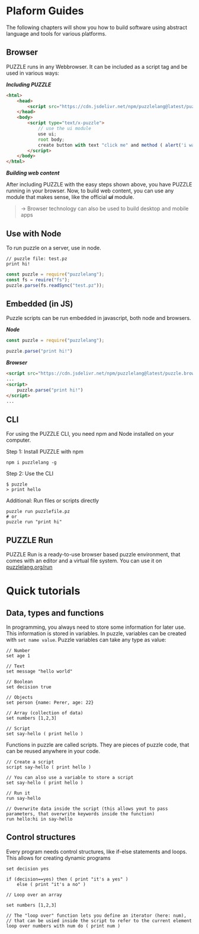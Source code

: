 # Plaform Guides

The following chapters will show you how to build software using abstract language and tools for various platforms.

## Browser

PUZZLE runs in any Webbrowser. It can be included as a script tag and be used in various ways:

***Including PUZZLE***

```html
<html>
	<head>
		<script src="https://cdn.jsdelivr.net/npm/puzzlelang@latest/puzzle.browser.js"></script>
	</head>
	<body>
		<script type="text/x-puzzle">
			// use the ui module
			use ui;
			root body;
			create button with text "click me" and method ( alert('i was clicked') );
		</script>
	</body>
</html>
```

***Building web content***

After including PUZZLE with the easy steps shown above, you have PUZZLE running in your browser. Now, to build web content, you can use any module that makes sense, like the official ***ui*** module.


> -> Browser technology can also be used to build desktop and mobile apps

## Use with Node

To run puzzle on a server, use in node. 

```puzzle
// puzzle file: test.pz
print hi!
```

```javascript
const puzzle = require("puzzlelang");
const fs = reuire("fs");
puzzle.parse(fs.readSync("test.pz"));
```


## Embedded (in JS)

Puzzle scripts can be run embedded in javascript, both node and browsers.

***Node***

```javascript
const puzzle = require("puzzlelang");

puzzle.parse("print hi!")
```

***Browser***

```html
<script src="https://cdn.jsdelivr.net/npm/puzzlelang@latest/puzzle.browser.js"></script>
...
<script>
	puzzle.parse("print hi!")
</script>
...
```

## CLI

For using the PUZZLE CLI, you need npm and Node installed on your computer.

Step 1: Install PUZZLE with npm

```shell
npm i puzzlelang -g
```

Step 2: Use the CLI

```shell
$ puzzle
> print hello
```

Additional: Run files or scripts directly

```shell
puzzle run puzzlefile.pz
# or
puzzle run "print hi"
```


## PUZZLE Run

PUZZLE Run is a ready-to-use browser based puzzle environment, that comes with an editor and a virtual file system. You can use it  on [puzzlelang.org/run](https://puzzlelang.org/run)


# Quick tutorials

## Data, types and functions

In programming, you always need to store some information for later use. This information is stored in variables.
In puzzle, variables can be created with `set name value`. Puzzle variables can take any type as value:

```puzzle
// Number
set age 1

// Text
set message "hello world"

// Boolean
set decision true

// Objects
set person {name: Perer, age: 22}

// Array (collection of data)
set numbers [1,2,3]

// Script
set say-hello ( print hello )
```

Functions in puzzle are called scripts. They are pieces of puzzle code, that can be reused anywhere in your code.

```puzzle
// Create a script
script say-hello ( print hello )

// You can also use a variable to store a script
set say-hello ( print hello )

// Run it
run say-hello

// Overwrite data inside the script (this allows yout to pass parameters, that overwrite keywords inside the function)
run hello:hi in say-hello
```

## Control structures

Every program needs control structures, like if-else statements and loops. This allows for creating dynamic programs

```puzzle
set decision yes

if (decision==yes) then ( print "it's a yes" )
	else ( print "it's a no" )
```

```puzzle
// Loop over an array

set numbers [1,2,3]

// The "loop over" function lets you define an iterator (here: num),
// that can be usied inside the script to refer to the current element
loop over numbers with num do ( print num )
```